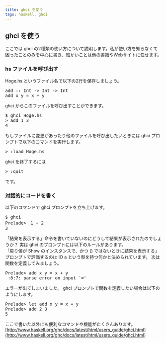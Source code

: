 ```yaml
---
title: ghci を使う
tags: haskell, ghci
---
```


## ghci を使う

ここでは ghci の2種類の使い方について説明します。私が使い方を知らなくて困ったことのみを中心に書き、細かいことは他の書籍やWebサイトに任せます。

### hs ファイルを呼び出す

Hoge.hs というファイル名で以下の2行を保存しましょう。
<pre>
add :: Int -> Int -> Int
add x y = x + y
</pre>
ghci からこのファイルを呼び出すことができます。
<pre>
$ ghci Hoge.hs 
> add 1 3
4
</pre>
もしファイルに変更があったり他のファイルを呼び出したいときには ghci プロンプトで以下のコマンドを実行します。
<pre>
> :load Hoge.hs
</pre>
ghci を終了するには
<pre>
> :quit
</pre>
です。


### 対話的にコードを書く

以下のコマンドで ghci プロンプトを立ち上げます。
<pre>
$ ghci
Prelude>　1 + 2
3
</pre>
「結果を表示する」命令を書いていないのにどうして結果が表示されたのでしょうか？ 実は ghci のプロンプトには以下のルールがあります。  
「戻り値が Show のインスタンスで、かつ () ではないときに結果を表示する」  
プロンプトで評価するのは IO a という型を持つ何かと決められています。
次は関数を定義してみましょう。
<pre>
Prelude> add x y = x + y
<interactive> :8:7: parse error on input `='
</pre>
エラーが出てしまいました。
ghci プロンプトで関数を定義したい場合は以下のようにします。
<pre>
Prelude> let add x y = x + y
Prelude> add 2 3
5
</pre>
ここで書いた以外にも便利なコマンドや機能がたくさんあります。  
[http://www.haskell.org/ghc/docs/latest/html/users_guide/ghci.html](http://www.haskell.org/ghc/docs/latest/html/users_guide/ghci.html)
